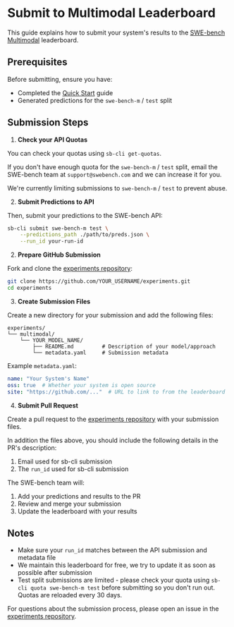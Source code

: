# Submit to Multimodal Leaderboard

This guide explains how to submit your system's results to the [SWE-bench Multimodal](https://www.swebench.com/multimodal) leaderboard.

## Prerequisites

Before submitting, ensure you have:

- Completed the [Quick Start](quick-start.md) guide
- Generated predictions for the `swe-bench-m` / `test` split

## Submission Steps

1. **Check your API Quotas**

You can check your quotas using `sb-cli get-quotas`.

If you don't have enough quota for the `swe-bench-m` / `test` split, email the SWE-bench team at `support@swebench.com` and we can increase it for you.

We're currently limiting submissions to `swe-bench-m` / `test` to prevent abuse.

2. **Submit Predictions to API**

Then, submit your predictions to the SWE-bench API:

```bash
sb-cli submit swe-bench-m test \
    --predictions_path ./path/to/preds.json \
    --run_id your-run-id
```

2. **Prepare GitHub Submission**

Fork and clone the [experiments repository](https://github.com/swe-bench/experiments):

```bash
git clone https://github.com/YOUR_USERNAME/experiments.git
cd experiments
```

3. **Create Submission Files**

Create a new directory for your submission and add the following files:

```
experiments/
└── multimodal/
    └── YOUR_MODEL_NAME/
        ├── README.md         # Description of your model/approach
        └── metadata.yaml     # Submission metadata
```

Example `metadata.yaml`:
```yaml
name: "Your System's Name"
oss: true  # Whether your system is open source
site: "https://github.com/..."  # URL to link to from the leaderboard
```

4. **Submit Pull Request**

Create a pull request to the [experiments repository](https://github.com/swe-bench/experiments) with your submission files.

In addition the files above, you should include the following details in the PR's description:
1. Email used for sb-cli submission
2. The `run_id` used for sb-cli submission

The SWE-bench team will:
1. Add your predictions and results to the PR
2. Review and merge your submission
3. Update the leaderboard with your results

## Notes

- Make sure your `run_id` matches between the API submission and metadata file
- We maintain this leaderboard for free, we try to update it as soon as possible after submission
- Test split submissions are limited - please check your quota using `sb-cli quota swe-bench-m test` before submitting so you don't run out. Quotas are reloaded every 30 days.

For questions about the submission process, please open an issue in the [experiments repository](https://github.com/swe-bench/experiments/issues).
